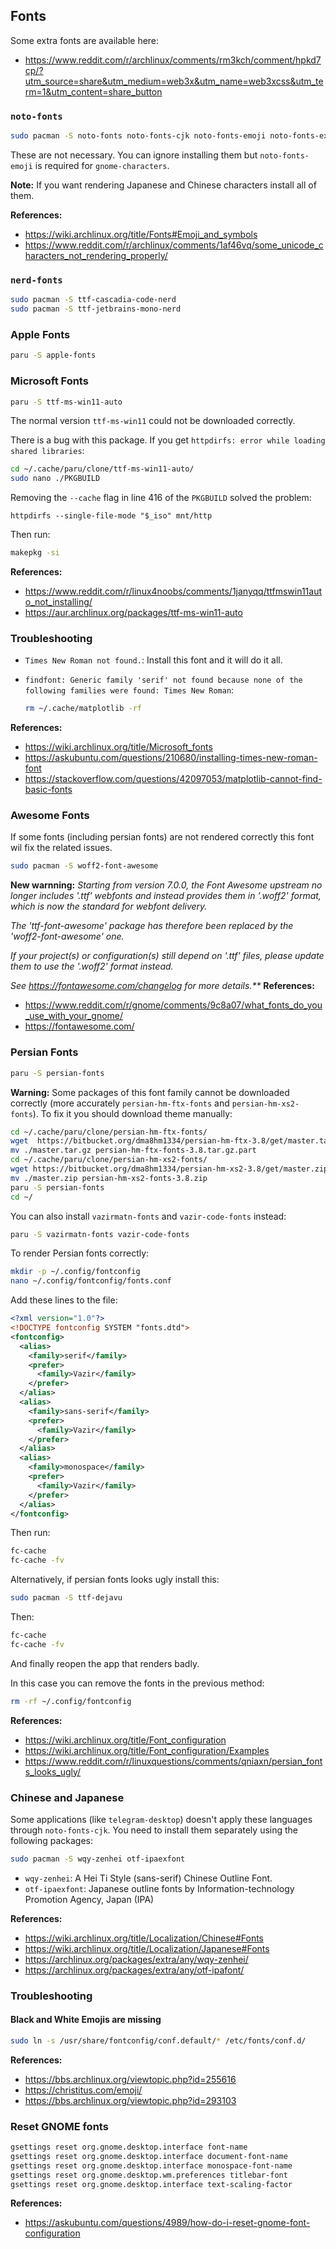 ## Fonts

Some extra fonts are available here:

- <https://www.reddit.com/r/archlinux/comments/rm3kch/comment/hpkd7cp/?utm_source=share&utm_medium=web3x&utm_name=web3xcss&utm_term=1&utm_content=share_button>

### `noto-fonts`

```bash
sudo pacman -S noto-fonts noto-fonts-cjk noto-fonts-emoji noto-fonts-extra
```

These are not necessary. You can ignore installing them but `noto-fonts-emoji` is required for `gnome-characters`.

**Note:** If you want rendering Japanese and Chinese characters install all of them.

**References:**

- <https://wiki.archlinux.org/title/Fonts#Emoji_and_symbols>
- <https://www.reddit.com/r/archlinux/comments/1af46vq/some_unicode_characters_not_rendering_properly/>

### `nerd-fonts`

```bash
sudo pacman -S ttf-cascadia-code-nerd
sudo pacman -S ttf-jetbrains-mono-nerd
```

### Apple Fonts

```bash
paru -S apple-fonts
```

### Microsoft Fonts

```bash
paru -S ttf-ms-win11-auto
```

The normal version `ttf-ms-win11` could not be downloaded correctly.

There is a bug with this package. If you get `httpdirfs: error while loading shared libraries`:

```bash
cd ~/.cache/paru/clone/ttf-ms-win11-auto/
sudo nano ./PKGBUILD
```

Removing the `--cache` flag in line 416 of the `PKGBUILD` solved the problem:

```pkgbuild
httpdirfs --single-file-mode "$_iso" mnt/http
```

Then run:

```bash
makepkg -si
```

**References:**

- <https://www.reddit.com/r/linux4noobs/comments/1janyqq/ttfmswin11auto_not_installing/>
- <https://aur.archlinux.org/packages/ttf-ms-win11-auto>

### Troubleshooting

- `Times New Roman not found.`: Install this font and it will do it all.
- `findfont: Generic family 'serif' not found because none of the following families were found: Times New Roman`:

  ```bash
  rm ~/.cache/matplotlib -rf
  ```

**References:**

- <https://wiki.archlinux.org/title/Microsoft_fonts>
- <https://askubuntu.com/questions/210680/installing-times-new-roman-font>
- <https://stackoverflow.com/questions/42097053/matplotlib-cannot-find-basic-fonts>

### Awesome Fonts

If some fonts (including persian fonts) are not rendered correctly this font wil fix the related issues.

```bash
sudo pacman -S woff2-font-awesome
```

**New warnning:**
<i>
Starting from version 7.0.0, the Font Awesome upstream no longer includes '.ttf' webfonts
and instead provides them in '.woff2' format, which is now the standard for webfont delivery.

The 'ttf-font-awesome' package has therefore been replaced by the 'woff2-font-awesome' one.

If your project(s) or configuration(s) still depend on '.ttf' files, please update
them to use the '.woff2' format instead.

See <https://fontawesome.com/changelog> for more details.**
</i>
**References:**

- <https://www.reddit.com/r/gnome/comments/9c8a07/what_fonts_do_you_use_with_your_gnome/>
- <https://fontawesome.com/>

### Persian Fonts

```bash
paru -S persian-fonts
```

**Warning:** Some packages of this font family cannot be downloaded correctly (more accurately `persian-hm-ftx-fonts` and `persian-hm-xs2-fonts`). To fix it you should download theme manually:

```bash
cd ~/.cache/paru/clone/persian-hm-ftx-fonts/
wget  https://bitbucket.org/dma8hm1334/persian-hm-ftx-3.8/get/master.tar.gz
mv ./master.tar.gz persian-hm-ftx-fonts-3.8.tar.gz.part
cd ~/.cache/paru/clone/persian-hm-xs2-fonts/
wget https://bitbucket.org/dma8hm1334/persian-hm-xs2-3.8/get/master.zip
mv ./master.zip persian-hm-xs2-fonts-3.8.zip
paru -S persian-fonts
cd ~/
```

You can also install `vazirmatn-fonts` and `vazir-code-fonts` instead:

```bash
paru -S vazirmatn-fonts vazir-code-fonts
```

To render Persian fonts correctly:

```bash
mkdir -p ~/.config/fontconfig
nano ~/.config/fontconfig/fonts.conf
```

Add these lines to the file:

```xml
<?xml version="1.0"?>
<!DOCTYPE fontconfig SYSTEM "fonts.dtd">
<fontconfig>
  <alias>
    <family>serif</family>
    <prefer>
      <family>Vazir</family>
    </prefer>
  </alias>
  <alias>
    <family>sans-serif</family>
    <prefer>
      <family>Vazir</family>
    </prefer>
  </alias>
  <alias>
    <family>monospace</family>
    <prefer>
      <family>Vazir</family>
    </prefer>
  </alias>
</fontconfig>
```

Then run:

```bash
fc-cache
fc-cache -fv
```

Alternatively, if persian fonts looks ugly install this:

```bash
sudo pacman -S ttf-dejavu
```

Then:

```bash
fc-cache
fc-cache -fv
```

And finally reopen the app that renders badly.

In this case you can remove the fonts in the previous method:

```bash
rm -rf ~/.config/fontconfig
```

**References:**

- <https://wiki.archlinux.org/title/Font_configuration>
- <https://wiki.archlinux.org/title/Font_configuration/Examples>
- <https://www.reddit.com/r/linuxquestions/comments/qniaxn/persian_fonts_looks_ugly/>

### Chinese and Japanese

Some applications (like `telegram-desktop`) doesn't apply these languages through `noto-fonts-cjk`. You need to install them separately using the following packages:

```bash
sudo pacman -S wqy-zenhei otf-ipaexfont
```

- `wqy-zenhei`: A Hei Ti Style (sans-serif) Chinese Outline Font.
- `otf-ipaexfont`: Japanese outline fonts by Information-technology Promotion Agency, Japan (IPA)

**References:**

- <https://wiki.archlinux.org/title/Localization/Chinese#Fonts>
- <https://wiki.archlinux.org/title/Localization/Japanese#Fonts>
- <https://archlinux.org/packages/extra/any/wqy-zenhei/>
- <https://archlinux.org/packages/extra/any/otf-ipafont/>

### Troubleshooting

#### Black and White Emojis are missing

```bash
sudo ln -s /usr/share/fontconfig/conf.default/* /etc/fonts/conf.d/
```

**References:**

- <https://bbs.archlinux.org/viewtopic.php?id=255616>
- <https://christitus.com/emoji/>
- <https://bbs.archlinux.org/viewtopic.php?id=293103>

### Reset GNOME fonts

```bash
gsettings reset org.gnome.desktop.interface font-name
gsettings reset org.gnome.desktop.interface document-font-name
gsettings reset org.gnome.desktop.interface monospace-font-name
gsettings reset org.gnome.desktop.wm.preferences titlebar-font
gsettings reset org.gnome.desktop.interface text-scaling-factor
```

**References:**

- <https://askubuntu.com/questions/4989/how-do-i-reset-gnome-font-configuration>
